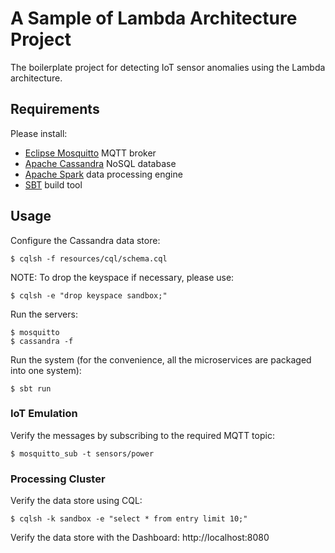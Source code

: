 # A Sample of Lambda Architecture Project

The boilerplate project for detecting IoT sensor anomalies using the Lambda architecture.

## Requirements

Please install:

 - [Eclipse Mosquitto](https://mosquitto.org/) MQTT broker
 - [Apache Cassandra](http://cassandra.apache.org/) NoSQL database
 - [Apache Spark](https://spark.apache.org/) data processing engine
 - [SBT](http://www.scala-sbt.org/) build tool

## Usage

Configure the Cassandra data store:

    $ cqlsh -f resources/cql/schema.cql

NOTE: To drop the keyspace if necessary, please use:

    $ cqlsh -e "drop keyspace sandbox;"

Run the servers:

    $ mosquitto
    $ cassandra -f

Run the system (for the convenience, all the microservices are packaged into one system):

    $ sbt run

### IoT Emulation

Verify the messages by subscribing to the required MQTT topic:

    $ mosquitto_sub -t sensors/power

### Processing Cluster

Verify the data store using CQL:

    $ cqlsh -k sandbox -e "select * from entry limit 10;"

Verify the data store with the Dashboard: http://localhost:8080

